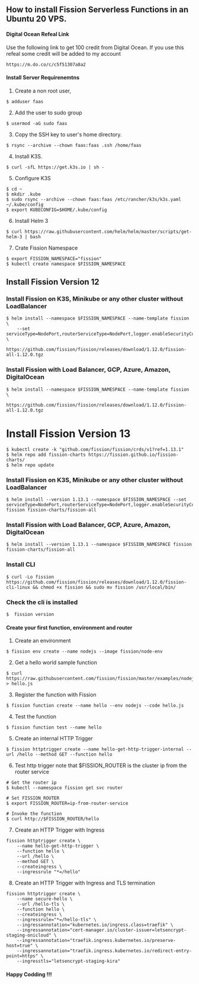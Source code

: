 ## How to install Fission Serverless Functions in an Ubuntu 20 VPS.

#### Digital Ocean Refeal Link
Use the following link to get 100 credit from Digital Ocean. If you use this refeal some credit will be added to my account

```
https://m.do.co/c/c5f51307a8a2
```

#### Install Server Requirenemtns

1. Create a non root user,
```
$ adduser faas
```

2. Add the user to sudo group
```
$ usermod -aG sudo faas
```

3. Copy the SSH key to user's home directory.
```
$ rsync --archive --chown faas:faas .ssh /home/faas
```

4. Install K3S.
```
$ curl -sfL https://get.k3s.io | sh -
```

5. Configure K3S
```
$ cd ~
$ mkdir .kube
$ sudo rsync --archive --chown faas:faas /etc/rancher/k3s/k3s.yaml ~/.kube/config
$ export KUBECONFIG=$HOME/.kube/config
```

6. Install Helm 3
```
$ curl https://raw.githubusercontent.com/helm/helm/master/scripts/get-helm-3 | bash
```

7. Crate Fission Namespace
```
$ export FISSION_NAMESPACE="fission"
$ kubectl create namespace $FISSION_NAMESPACE
```

## Install Fission Version 12

### Install Fission on K3S, Minikube or any other cluster without LoadBalancer
```
$ helm install --namespace $FISSION_NAMESPACE --name-template fission \
    --set serviceType=NodePort,routerServiceType=NodePort,logger.enableSecurityContext=true,prometheus.enabled=false \
    https://github.com/fission/fission/releases/download/1.12.0/fission-all-1.12.0.tgz

```

### Install Fission with Load Balancer, GCP, Azure, Amazon, DigitalOcean
```
$ helm install --namespace $FISSION_NAMESPACE --name-template fission \
    https://github.com/fission/fission/releases/download/1.12.0/fission-all-1.12.0.tgz
```

# Install Fission Version 13
```
$ kubectl create -k "github.com/fission/fission/crds/v1?ref=1.13.1"
$ helm repo add fission-charts https://fission.github.io/fission-charts/
$ helm repo update
```

### Install Fission on K3S, Minikube or any other cluster without LoadBalancer
```
$ helm install --version 1.13.1 --namespace $FISSION_NAMESPACE --set serviceType=NodePort,routerServiceType=NodePort,logger.enableSecurityContext=true,prometheus.enabled=false fission fission-charts/fission-all
```

### Install Fission with Load Balancer, GCP, Azure, Amazon, DigitalOcean
```
$ helm install --version 1.13.1 --namespace $FISSION_NAMESPACE fission fission-charts/fission-all
```

### Install CLI
```
$ curl -Lo fission https://github.com/fission/fission/releases/download/1.12.0/fission-cli-linux && chmod +x fission && sudo mv fission /usr/local/bin/
```

### Check the cli is installed 
```
$  fission version
```

#### Create your first function, environment and router

1. Create an environment
```
$ fission env create --name nodejs --image fission/node-env
```

2. Get a hello world sample function
```
$ curl https://raw.githubusercontent.com/fission/fission/master/examples/nodejs/hello.js > hello.js
```

3. Register the function with Fission
```
$ fission function create --name hello --env nodejs --code hello.js
```

4. Test the function
```
$ fission function test --name hello
```

5. Create an internal HTTP Trigger
```
$ fission httptrigger create --name hello-get-http-trigger-internal --url /hello --method GET --function hello
```

6. Test http trigger note that $FISSION_ROUTER is the cluster ip from the router service
```
# Get the router ip 
$ kubectl --namespace fission get svc router

# Set FISSION_ROUTER
$ export FISSION_ROUTER=ip-from-router-service

# Invoke the function
$ curl http://$FISSION_ROUTER/hello
```

7. Create an HTTP Trigger with Ingress

```
fission httptrigger create \
	--name hello-get-http-trigger \
	--function hello \
	--url /hello \
	--method GET \
	--createingress \
	--ingressrule "*=/hello"
```

8. Create an HTTP Trigger with Ingress and TLS termination

```
fission httptrigger create \
	--name secure-hello \
	--url /hello-tls \
	--function hello \
	--createingress \
	--ingressrule="*=/hello-tls" \
	--ingressannotation="kubernetes.io/ingress.class=traefik" \
	--ingressannotation="cert-manager.io/cluster-issuer=letsencrypt-staging-onicloud" \
	--ingressannotation="traefik.ingress.kubernetes.io/preserve-host=true" \
	--ingressannotation="traefik.ingress.kubernetes.io/redirect-entry-point=https" \
	--ingresstls="letsencrypt-staging-kira"

```

#### Happy Codding !!!